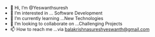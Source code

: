 - 👋 Hi, I’m @Yeswanthsuresh
- 👀 I’m interested in ... Software Development
- 🌱 I’m currently learning ...New Technologies
- 💞️ I’m looking to collaborate on ...Challenging Projects
- 📫 How to reach me ...via balakrishnasureshyeswanth@gmail.com

<!---
Yeswanthsuresh/Yeswanthsuresh is a ✨ special ✨ repository because its `README.md` (this file) appears on your GitHub profile.
You can click the Preview link to take a look at your changes.
--->
